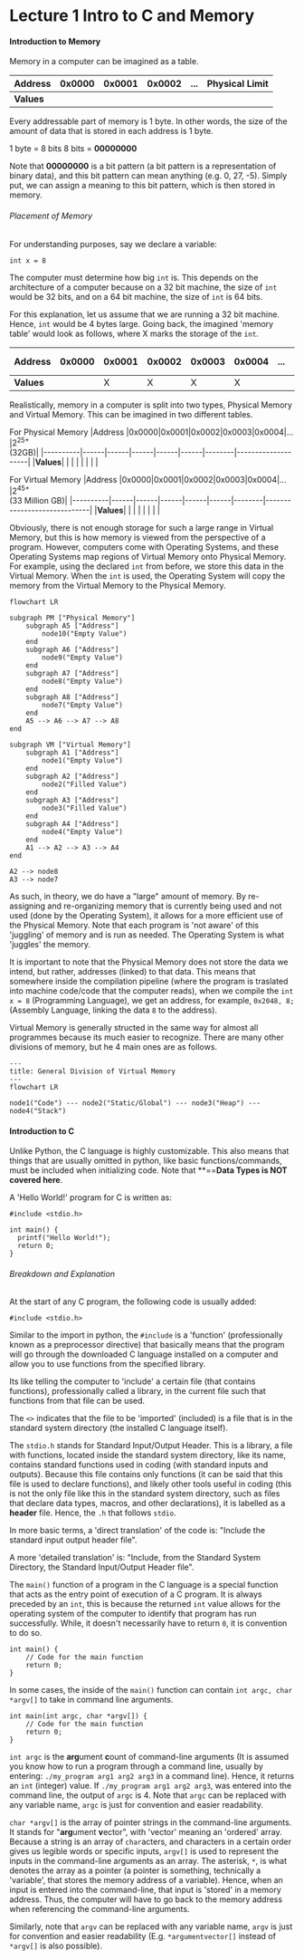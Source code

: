 # Lecture 1 Intro to C and Memory

#### Introduction to Memory
Memory in a computer can be imagined as a table.

|Address   |0x0000|0x0001|0x0002|...     |Physical Limit|
|----------|------|------|------|--------|--------------|
|**Values**|      |      |      |        |              |

Every addressable part of memory is 1 byte. In other words, the size of the amount of data that is stored in each address is 1 byte.

1 byte = 8 bits
8 bits = **00000000**

Note that **00000000** is a bit pattern (a bit pattern is a representation of binary data), and this bit pattern can mean anything (e.g. 0, 27, -5). Simply put, we can assign a meaning to this bit pattern, which is then stored in memory.

###### Placement of Memory
For understanding purposes, say we declare a variable:
```
int x = 8
```
The computer must determine how big `int` is. This depends on the architecture of a computer because on a 32 bit machine, the size of `int` would be 32 bits, and on a 64 bit machine, the size of `int` is 64 bits.

For this explanation, let us assume that we are running a 32 bit machine. Hence, `int` would be 4 bytes large. Going back, the imagined 'memory table' would look as follows, where X marks the storage of the `int`.

|Address   |0x0000|0x0001|0x0002|0x0003|0x0004|...     |Physical Limit|
|----------|------|------|------|------|------|--------|--------------|
|**Values**|      |X     |X     |X     |X     |        |              |

Realistically, memory in a computer is split into two types, Physical Memory and Virtual Memory. This can be imagined in two different tables.

For Physical Memory
|Address   |0x0000|0x0001|0x0002|0x0003|0x0004|...     |$2^{25+}$</br>(32GB)|
|----------|------|------|------|------|------|--------|--------------------|
|**Values**|      |      |      |      |      |        |                    |

For Virtual Memory
|Address   |0x0000|0x0001|0x0002|0x0003|0x0004|...     |$2^{45+}$</br>(33 Million GB)|
|----------|------|------|------|------|------|--------|-----------------------------|
|**Values**|      |      |      |      |      |        |                             |

Obviously, there is not enough storage for such a large range in Virtual Memory, but this is how memory is viewed from the perspective of a program. However, computers come with Operating Systems, and these Operating Systems map regions of Virtual Memory onto Physical Memory. For example, using the declared `int` from before, we store this data in the Virtual Memory. When the `int` is used, the Operating System will copy the memory from the Virtual Memory to the Physical Memory.

```mermaid
flowchart LR

subgraph PM ["Physical Memory"]
    subgraph A5 ["Address"]
        node10("Empty Value")
    end
    subgraph A6 ["Address"]
        node9("Empty Value")
    end
    subgraph A7 ["Address"]
        node8("Empty Value")
    end
    subgraph A8 ["Address"]
        node7("Empty Value")
    end
    A5 --> A6 --> A7 --> A8
end

subgraph VM ["Virtual Memory"]
    subgraph A1 ["Address"]
        node1("Empty Value")
    end
    subgraph A2 ["Address"]
        node2("Filled Value")
    end
    subgraph A3 ["Address"]
        node3("Filled Value")
    end
    subgraph A4 ["Address"]
        node4("Empty Value")
    end
    A1 --> A2 --> A3 --> A4
end

A2 --> node8
A3 --> node7
```

As such, in theory, we do have a "large" amount of memory. By re-assigning and re-organizing memory that is currently being used and not used (done by the Operating System), it allows for a more efficient use of the Physical Memory. 
Note that each program is 'not aware' of this 'juggling' of memory and is run as needed. The Operating System is what 'juggles' the memory.

It is important to note that the Physical Memory does not store the data we intend, but rather, addresses (linked) to that data. This means that somewhere inside the compilation pipeline (where the program is traslated into machine code/code that the computer reads), when we compile the `int x = 8` (Programming Language), we get an address, for example, `0x2048, 8;` (Assembly Language, linking the data `8` to the address).

Virtual Memory is generally structed in the same way for almost all programmes because its much easier to recognize. There are many other divisions of memory, but he 4 main ones are as follows.

```mermaid
---
title: General Division of Virtual Memory
---
flowchart LR

node1("Code") --- node2("Static/Global") --- node3("Heap") --- node4("Stack")

```


#### Introduction to C
Unlike Python, the C language is highly customizable. This also means that things that are usually omitted in python, like basic functions/commands, must be included when initializing code. Note that **==**Data Types is NOT covered here**.

A 'Hello World!' program for C is written as:
```
#include <stdio.h>

int main() {
  printf("Hello World!");
  return 0;
}
```
###### Breakdown and Explanation

At the start of any C program, the following code is usually added:
```
#include <stdio.h>
```
Similar to the import in python, the `#include` is a 'function' (professionally known as a preprocessor directive) that basically means that the program will go through the downloaded C language installed on a computer and allow you to use functions from the specified library.

Its like telling the computer to 'include' a certain file (that contains functions), professionally called a library, in the current file such that functions from that file can be used.

The `<>` indicates that the file to be 'imported' (included) is a file that is in the standard system directory (the installed C language itself).

The `stdio.h` stands for Standard Input/Output Header. This is a library, a file with functions, located inside the standard system directory, like its name, contains standard functions used in coding (with standard inputs and outputs). Because this file contains only functions (it can be said that this file is used to declare functions), and likely other tools useful in coding (this is not the only file like this in the standard system directory, such as files that declare data types, macros, and other declarations), it is labelled as a **header** file. Hence, the `.h` that follows `stdio`.

In more basic terms, a 'direct translation' of the code is: "Include the standard input output header file".

A more 'detailed translation' is: "Include, from the Standard System Directory, the Standard Input/Output Header file".

The `main()` function of a program in the C language is a special function that acts as the entry point of execution of a C program. It is always preceded by an `int`, this is because the returned `int` value allows for the operating system of the computer to identify that program has run successfully. While, it doesn't necessarily have to return `0`, it is convention to do so.

```
int main() {
    // Code for the main function
    return 0;
}
```

In some cases, the inside of the `main()` function can contain `int argc, char *argv[]` to take in command line arguments.
```
int main(int argc, char *argv[]) {
    // Code for the main function
    return 0;
}
```
`int argc` is the **arg**ument **c**ount of command-line arguments (It is assumed you know how to run a program through a command line, usually by entering: `./my_program arg1 arg2 arg3` in a command line). Hence, it returns an `int` (integer) value. If `./my_program arg1 arg2 arg3`, was entered into the command line, the output of `argc` is 4. Note that `argc` can be replaced with any variable name, `argc` is just for convention and easier readability.

`char *argv[]` is the array of pointer strings in the command-line arguments. It stands for "**arg**ument **v**ector", with 'vector' meaning an 'ordered' array. Because a string is an array of `char`acters, and characters in a certain order gives us legible words or specific inputs, `argv[]` is used to represent the inputs in the command-line arguments as an array. The asterisk, `*`, is what denotes the array as a pointer (a pointer is something, technically a 'variable', that stores the memory address of a variable). Hence, when an input is entered into the command-line, that input is 'stored' in a memory address. Thus, the computer will have to go back to the memory address when referencing the command-line arguments.

Similarly, note that `argv` can be replaced with any variable name, `argv` is just for convention and easier readability (E.g. `*argumentvector[]` instead of `*argv[]` is also possible).
